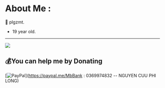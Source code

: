 # About Me :
👾 plgzmt.                                                                                                                                                                                                                                              
- 19 year old.                                                                                                                                                                                                                                                    
---
[![](https://visitcount.itsvg.in/api?id=SnowL1402&icon=2&color=5)](https://visitcount.itsvg.in)

  ## 💰You can help me by Donating
  [![PayPal](https://img.shields.io/badge/PayPal-00457C?style=for-the-badge&logo=paypal&logoColor=white)](https://paypal.me/MbBank : 0369974832 -- NGUYEN CUU PHI LONG) 

  <!-- Proudly created with GPRM ( https://gprm.itsvg.in ) -->
  
